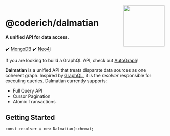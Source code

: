 <img src="http://319aae5799f54c1fcefb-5ae98ed6e277c174e30e3abd5432b5c9.r57.cf2.rackcdn.com/dalmation.jpg" width="130px" align="right"/>

# @coderich/dalmatian
#### A unified API for data access.
:heavy_check_mark: [MongoDB](https://www.mongodb.com/)
:heavy_check_mark: [Neo4j](https://https://neo4j.com/)

If you are looking to build a GraphQL API, check out [AutoGraph](https://www.npmjs.com/package/@coderich/autograph)!

**Dalmatian** is a unified API that treats disparate data sources as one coherent graph. Inspired by [GraphQL](https://graphql.org/), it is the *resolver* responsible for executing queries. Dalmatian currently supports:

- Full Query API
- Cursor Pagination
- Atomic Transactions

## Getting Started
```
const resolver = new Dalmatian(schema);
```
